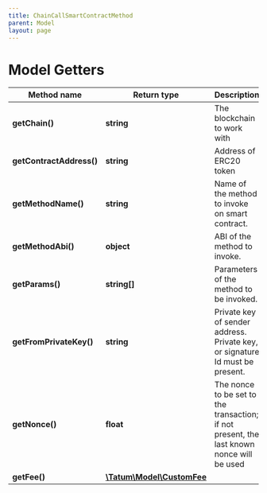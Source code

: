 ```yaml
---
title: ChainCallSmartContractMethod
parent: Model
layout: page
---
```


# Model Getters

Method name | Return type | Description | Notes
------------ | ------------- | ------------- | -------------
**getChain()** | **string** | The blockchain to work with |
**getContractAddress()** | **string** | Address of ERC20 token |
**getMethodName()** | **string** | Name of the method to invoke on smart contract. |
**getMethodAbi()** | **object** | ABI of the method to invoke. |
**getParams()** | **string[]** | Parameters of the method to be invoked. |
**getFromPrivateKey()** | **string** | Private key of sender address. Private key, or signature Id must be present. |
**getNonce()** | **float** | The nonce to be set to the transaction; if not present, the last known nonce will be used | [optional]
**getFee()** | [**\Tatum\Model\CustomFee**](../CustomFee) |  | [optional]


